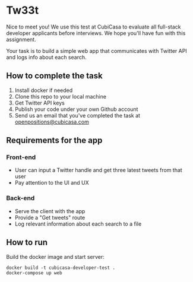 # Tw33t

Nice to meet you! We use this test at CubiCasa to evaluate all full-stack developer applicants before interviews. We hope you'll have fun with this assignment.

Your task is to build a simple web app that communicates with Twitter API and logs info about each search.

## How to complete the task

1. Install docker if needed
2. Clone this repo to your local machine
3. Get Twitter API keys
4. Publish your code under your own Github account
5. Send us an email that you've completed the task at openpositions@cubicasa.com

## Requirements for the app

### Front-end
- User can input a Twitter handle and get three latest tweets from that user
- Pay attention to the UI and UX

### Back-end
- Serve the client with the app
- Provide a "Get tweets" route
- Log relevant information about each search to a file


## How to run

Build the docker image and start server:

```
docker build -t cubicasa-developer-test .
docker-compose up web
```

